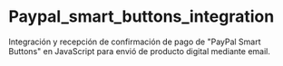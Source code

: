 # Paypal_smart_buttons_integration
Integración y recepción de confirmación de pago de "PayPal Smart Buttons" en JavaScript para envió de producto digital mediante email.
